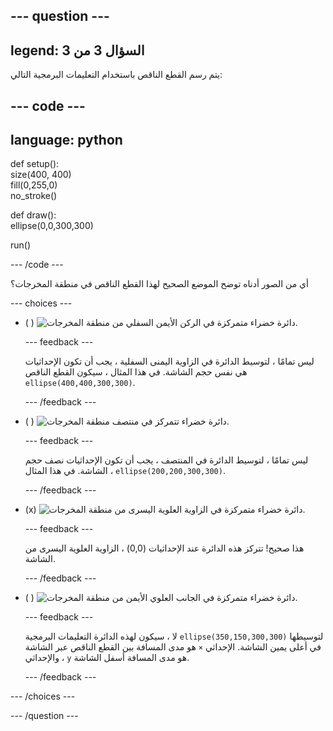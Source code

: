 
--- question ---
---
legend: السؤال 3 من 3
---

يتم رسم القطع الناقص باستخدام التعليمات البرمجية التالي:

--- code ---
---
language: python
---

def setup():   
  size(400, 400)   
  fill(0,255,0)   
  no_stroke()

def draw():   
  ellipse(0,0,300,300)

run()

--- /code ---

أي من الصور أدناه توضح الموضع الصحيح لهذا القطع الناقص في منطقة المخرجات؟

--- choices ---

- ( ) ![دائرة خضراء متمركزة في الركن الأيمن السفلي من منطقة المخرجات.](images/bottom-right.png)

  --- feedback ---

  ليس تمامًا ، لتوسيط الدائرة في الزاوية اليمنى السفلية ، يجب أن تكون الإحداثيات هي نفس حجم الشاشة. في هذا المثال ، سيكون القطع الناقص `ellipse(400,400,300,300)`.

  --- /feedback ---

- ( ) ![دائرة خضراء تتمركز في منتصف منطقة المخرجات.](images/centre.png)

  --- feedback ---

  ليس تمامًا ، لتوسيط الدائرة في المنتصف ، يجب أن تكون الإحداثيات نصف حجم الشاشة. في هذا المثال ، `ellipse(200,200,300,300)`.

  --- /feedback ---

- (x) ![دائرة خضراء متمركزة في الزاوية العلوية اليسرى من منطقة المخرجات.](images/top-left.png)

  --- feedback ---

  هذا صحيح! تتركز هذه الدائرة عند الإحداثيات (0,0) ، الزاوية العلوية اليسرى من الشاشة.

  --- /feedback ---

- ( ) ![دائرة خضراء متمركزة في الجانب العلوي الأيمن من منطقة المخرجات.](images/random-side.png)

  --- feedback ---

  لا ، سيكون لهذه الدائرة التعليمات البرمجية `ellipse(350,150,300,300)` لتوسيطها في أعلى يمين الشاشة. الإحداثي `×` هو مدى المسافة بين القطع الناقص عبر الشاشة ، والإحداثي `y` هو مدى المسافة أسفل الشاشة.

  --- /feedback ---

--- /choices ---

--- /question ---
